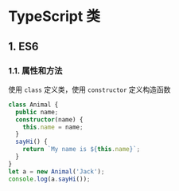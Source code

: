 # TypeScript 类

## 1. ES6

### 1.1. 属性和方法

使用 `class` 定义类，使用 `constructor` 定义构造函数

```ts
class Animal {
  public name;
  constructor(name) {
    this.name = name;
  }
  sayHi() {
    return `My name is ${this.name}`;
  }
}
let a = new Animal('Jack');
console.log(a.sayHi());
```

